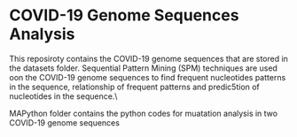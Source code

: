 # COVID-19 Genome Sequences Analysis

This reposiroty contains the COVID-19 genome sequences that are stored in the datasets folder.
Sequential Pattern Mining (SPM) techniques are used oon the COVID-19 genome sequences to find frequent nucleotides patterns in the sequence, relationship of frequent patterns and predic5tion of nucleotides in the sequence.\\


MAPython folder contains the python codes for muatation analysis in two COVID-19 genome sequences


